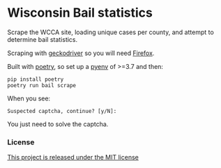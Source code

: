 # Wisconsin Bail statistics

Scrape the WCCA site, loading unique cases per county, and attempt to 
determine bail statistics.

Scraping with [geckodriver](https://github.com/mozilla/geckodriver) so you will need [Firefox](https://www.mozilla.org/en-US/firefox/new/).

Built with [poetry](https://python-poetry.org/), so set up a [pyenv](https://github.com/pyenv/pyenv) of >=3.7 and then:

    pip install poetry
    poetry run bail scrape

When you see:

    Suspected captcha, continue? [y/N]:

You just need to solve the captcha.

### License

[This project is released under the MIT license](LICENSE.md)
